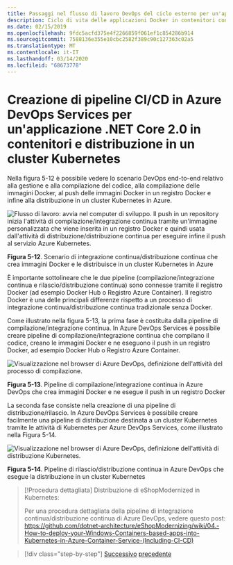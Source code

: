 ```yaml
---
title: Passaggi nel flusso di lavoro DevOps del ciclo esterno per un'applicazione Docker
description: Ciclo di vita delle applicazioni Docker in contenitori con piattaforma e strumenti Microsoft
ms.date: 02/15/2019
ms.openlocfilehash: 9fdc5acfd375e4f2266859f061ef1c854286b914
ms.sourcegitcommit: 7588136e355e10cbc2582f389c90c127363c02a5
ms.translationtype: MT
ms.contentlocale: it-IT
ms.lasthandoff: 03/14/2020
ms.locfileid: "68673778"
---
```

# <a name="creating-cicd-pipelines-in-azure-devops-services-for-a-net-core-20-application-on-containers-and-deploying-to-a-kubernetes-cluster"></a>Creazione di pipeline CI/CD in Azure DevOps Services per un'applicazione .NET Core 2.0 in contenitori e distribuzione in un cluster Kubernetes

Nella figura 5-12 è possibile vedere lo scenario DevOps end-to-end relativo alla gestione e alla compilazione del codice, alla compilazione delle immagini Docker, al push delle immagini Docker in un registro Docker e infine alla distribuzione in un cluster Kubernetes in Azure.

![Flusso di lavoro: avvia nel computer di sviluppo. Il push in un repository inizia l'attività di compilazione/integrazione continua tramite un'immagine personalizzata che viene inserita in un registro Docker e quindi usata dall'attività di distribuzione/distribuzione continua per eseguire infine il push al servizio Azure Kubernetes.](media/docker-workflow-ci-cd-aks.png)

**Figura 5-12**. Scenario di integrazione continua/distribuzione continua che crea immagini Docker e le distribuisce in un cluster Kubernetes in Azure

È importante sottolineare che le due pipeline (compilazione/integrazione continua e rilascio/distribuzione continua) sono connesse tramite il registro Docker (ad esempio Docker Hub o Registro Azure Container). Il registro Docker è una delle principali differenze rispetto a un processo di integrazione continua/distribuzione continua tradizionale senza Docker.

Come illustrato nella figura 5-13, la prima fase è costituita dalla pipeline di compilazione/integrazione continua. In Azure DevOps Services è possibile creare pipeline di compilazione/integrazione continua che compilano il codice, creano le immagini Docker e ne eseguono il push in un registro Docker, ad esempio Docker Hub o Registro Azure Container.

![Visualizzazione nel browser di Azure DevOps, definizione dell'attività del processo di compilazione.](media/build-ci-pipeline-azure-devops-push-to-docker-registry.png)

**Figura 5-13**. Pipeline di compilazione/integrazione continua in Azure DevOps che crea immagini Docker e ne esegue il push in un registro Docker

La seconda fase consiste nella creazione di una pipeline di distribuzione/rilascio. In Azure DevOps Services è possibile creare facilmente una pipeline di distribuzione destinata a un cluster Kubernetes tramite le attività di Kubernetes per Azure DevOps Services, come illustrato nella Figura 5-14.

![Visualizzazione nel browser di Azure DevOps, definizione dell'attività di distribuzione Kubernetes.](media/release-cd-pipeline-azure-devops-deploy-to-kubernetes.png)

**Figura 5-14**. Pipeline di rilascio/distribuzione continua in Azure DevOps che esegue la distribuzione in un cluster Kubernetes

> [!Procedura dettagliata] Distribuzione di eShopModernized in Kubernetes:
>
> Per una procedura dettagliata della pipeline di integrazione continua/distribuzione continua di Azure DevOps, vedere questo post: \
><https://github.com/dotnet-architecture/eShopModernizing/wiki/04.-How-to-deploy-your-Windows-Containers-based-apps-into-Kubernetes-in-Azure-Container-Service-(Including-CI-CD)>

>[!div class="step-by-step"]
>[Successivo](docker-application-outer-loop-devops-workflow.md)
>[precedente](../run-manage-monitor-docker-environments/index.md)
